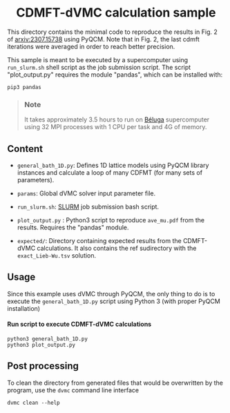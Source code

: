 <div align="center">

# CDMFT-dVMC calculation sample

</div>

This directory contains the minimal code to reproduce the results 
in Fig. 2 of [arxiv:2307.15738](https://arxiv.org/abs/2307.15738) using PyQCM. 
Note that in Fig. 2, the last cdmft iterations were averaged in order 
to reach better precision.

This sample is meant to be executed by a supercomputer using `run_slurm.sh` shell
script as the job submission script. The script "plot_output.py" requires the module "pandas",
which can be installed with:

```shell
pip3 pandas
```

> ### Note
>
> It takes approximately 3.5 hours to run on [Béluga](https://docs.alliancecan.ca/wiki/B%C3%A9luga/en)
> supercomputer using 32 MPI processes with 1 CPU per task and 4G of memory.

## Content

- `general_bath_1D.py`: Defines 1D lattice models using PyQCM library instances and calculate a loop of many CDFMT (for many sets of parameters).

- `params`: Global dVMC solver input parameter file.

- `run_slurm.sh`: [SLURM](https://slurm.schedmd.com/sbatch.html) job submission bash script.

- `plot_output.py` : Python3 script to reproduce `ave_mu.pdf` from the results. Requires the "pandas" module.

- `expected/`: Directory containing expected results from the CDMFT-dVMC calculations. It also contains the ref sudirectory with the `exact_Lieb-Wu.tsv` solution.

## Usage

Since this example uses dVMC through PyQCM, the only thing to do is to execute
the `general_bath_1D.py` script using Python 3 (with proper PyQCM installation)

#### Run script to execute CDMFT-dVMC calculations

```shell
python3 general_bath_1D.py
python3 plot_output.py
```

## Post processing

To clean the directory from generated files that would be overwritten by the program,
use the `dvmc` command line interface

```shell
dvmc clean --help
```

